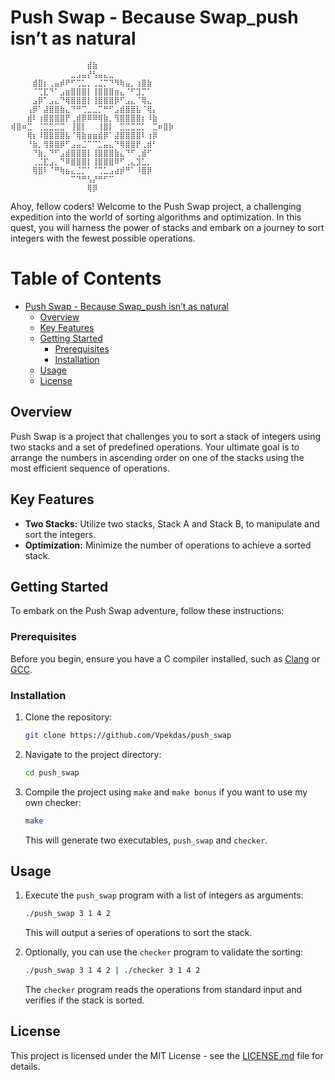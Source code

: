 # Push Swap - Because Swap_push isn’t as natural

```
⠀⠀⠀⠀⠀⠀⠀⠀⠀⠀⠀⠀⠀⠀⣾⣷⠀⠀⠀⠀⠀⠀⠀⠀⠀⠀⠀⠀⠀⠀
⠀⠀⠀⠀⠀⠀⠀⠀⠀⠀⠀⣀⣠⣤⡜⢣⣤⣄⣀⠀⠀⠀⠀⠀⠀⠀⠀⠀⠀⠀
⠀⠀⠀⠀⣾⣿⡆⢀⣤⡾⠟⠋⢉⣁⡀⢀⣈⡉⠙⠻⢷⣤⡀⢰⣿⣷⠀⠀⠀⠀
⠀⠀⠀⠀⠈⢉⣏⠙⠁⣠⣶⣿⣿⣿⡇⢸⣿⣿⣿⣶⣄⠈⠋⣹⡉⠁⠀⠀⠀⠀
⠀⠀⠀⠀⣠⡿⠁⣠⣄⠙⢿⣿⣿⣿⡇⢸⣿⣿⣿⡿⠋⣠⣄⠈⢿⣄⠀⠀⠀⠀
⠀⠀⠀⢠⡿⠁⣼⣿⣿⣷⣄⠙⠛⢉⣀⣀⡉⠛⠋⣠⣾⣿⣿⣧⠈⢿⡄⠀⠀⠀
⠀⠀⠀⣾⠇⢰⣿⣿⣿⣿⡟⢀⣾⡿⠿⠿⢿⣷⡀⢻⣿⣿⣿⣿⡆⠸⣷⠀⠀⠀
⢾⣿⠶⣉⠀⢈⣉⣉⣉⣉⠀⢸⣿⡇⠀⠀⢸⣿⡇⠀⣉⣉⣉⣉⡁⠀⣉⠶⣿⡷
⠀⠀⠀⢿⡆⠸⣿⣿⣿⣿⣧⠈⢿⣷⣶⣶⣾⡿⠁⣼⣿⣿⣿⣿⠇⢰⡿⠀⠀⠀
⠀⠀⠀⠘⣷⡀⢻⣿⣿⡿⠋⣠⣤⣈⠉⠉⣁⣤⣄⠙⢿⣿⣿⡟⢀⣾⠃⠀⠀⠀
⠀⠀⠀⠀⠙⣷⡀⠙⠋⣠⣾⣿⣿⣿⡇⢸⣿⣿⣿⣷⣄⠙⠋⢀⣾⠋⠀⠀⠀⠀
⠀⠀⠀⠀⢀⣈⣏⣠⡀⠙⠿⣿⣿⣿⡇⢸⣿⣿⣿⠿⠋⢀⣄⣹⣁⡀⠀⠀⠀⠀
⠀⠀⠀⠀⢿⣿⠇⠈⠛⢷⣦⣄⣈⡉⠁⠈⢉⣁⣠⣴⡾⠛⠁⠸⣿⡿⠀⠀⠀⠀
⠀⠀⠀⠀⠀⠀⠀⠀⠀⠀⠀⠉⠙⠛⢣⡜⠛⠋⠉⠀⠀⠀⠀⠀⠀⠀⠀⠀⠀⠀
⠀⠀⠀⠀⠀⠀⠀⠀⠀⠀⠀⠀⠀⠀⢿⡿⠀⠀⠀⠀⠀⠀⠀⠀⠀⠀⠀⠀⠀⠀
```

Ahoy, fellow coders! Welcome to the Push Swap project, a challenging expedition into the world of sorting algorithms and optimization. In this quest, you will harness the power of stacks and embark on a journey to sort integers with the fewest possible operations.

# Table of Contents

- [Push Swap - Because Swap_push isn’t as natural](#push-swap---because-swap_push-isnt-as-natural)
  - [Overview](#overview)
  - [Key Features](#key-features)
  - [Getting Started](#getting-started)
    - [Prerequisites](#prerequisites)
    - [Installation](#installation)
  - [Usage](#usage)
  - [License](#license)

## Overview

Push Swap is a project that challenges you to sort a stack of integers using two stacks and a set of predefined operations. Your ultimate goal is to arrange the numbers in ascending order on one of the stacks using the most efficient sequence of operations.

## Key Features

- **Two Stacks:** Utilize two stacks, Stack A and Stack B, to manipulate and sort the integers.
- **Optimization:** Minimize the number of operations to achieve a sorted stack.

## Getting Started

To embark on the Push Swap adventure, follow these instructions:

### Prerequisites

Before you begin, ensure you have a C compiler installed, such as [Clang](https://clang.llvm.org/) or [GCC](https://gcc.gnu.org/).

### Installation

1. Clone the repository:

    ```bash
    git clone https://github.com/Vpekdas/push_swap
    ```

2. Navigate to the project directory:

    ```bash
    cd push_swap
    ```

3. Compile the project using `make` and `make bonus` if you want to use my own checker:

    ```bash
    make
    ```

    This will generate two executables, `push_swap` and `checker`.

## Usage

1. Execute the `push_swap` program with a list of integers as arguments:

    ```bash
    ./push_swap 3 1 4 2
    ```

    This will output a series of operations to sort the stack.

2. Optionally, you can use the `checker` program to validate the sorting:

    ```bash
    ./push_swap 3 1 4 2 | ./checker 3 1 4 2
    ```

    The `checker` program reads the operations from standard input and verifies if the stack is sorted.

## License

This project is licensed under the MIT License - see the [LICENSE.md](LICENSE.md) file for details.
